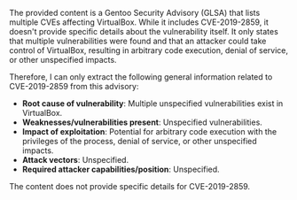 The provided content is a Gentoo Security Advisory (GLSA) that lists multiple CVEs affecting VirtualBox. While it includes CVE-2019-2859, it doesn't provide specific details about the vulnerability itself. It only states that multiple vulnerabilities were found and that an attacker could take control of VirtualBox, resulting in arbitrary code execution, denial of service, or other unspecified impacts.

Therefore, I can only extract the following general information related to CVE-2019-2859 from this advisory:

- **Root cause of vulnerability**: Multiple unspecified vulnerabilities exist in VirtualBox.
- **Weaknesses/vulnerabilities present**: Unspecified vulnerabilities.
- **Impact of exploitation**: Potential for arbitrary code execution with the privileges of the process, denial of service, or other unspecified impacts.
- **Attack vectors**: Unspecified.
- **Required attacker capabilities/position**: Unspecified.

The content does not provide specific details for CVE-2019-2859.